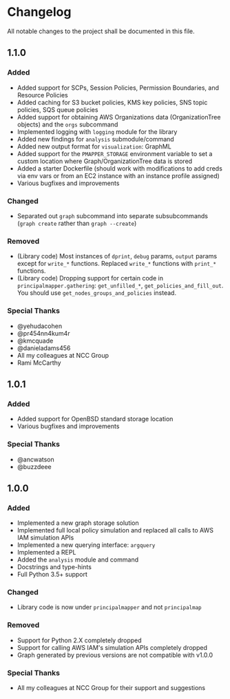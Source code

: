 # Changelog

All notable changes to the project shall be documented in this file.

## 1.1.0

### Added

* Added support for SCPs, Session Policies, Permission Boundaries, and Resource Policies
* Added caching for S3 bucket policies, KMS key policies, SNS topic policies, SQS queue policies
* Added support for obtaining AWS Organizations data (OrganizationTree objects) and the `orgs` subcommand
* Implemented logging with `logging` module for the library
* Added new findings for `analysis` submodule/command
* Added new output format for `visualization`: GraphML
* Added support for the `PMAPPER_STORAGE` environment variable to set a custom location where Graph/OrganizationTree data is stored
* Added a starter Dockerfile (should work with modifications to add creds via env vars or from an EC2 instance with an instance profile assigned)
* Various bugfixes and improvements

### Changed

* Separated out `graph` subcommand into separate subsubcommands (`graph create` rather than `graph --create`)

### Removed

* (Library code) Most instances of `dprint`, `debug` params, `output` params except for `write_*` functions. Replaced `write_*` functions with `print_*` functions.
* (Library code) Dropping support for certain code in `principalmapper.gathering`: `get_unfilled_*`, `get_policies_and_fill_out`. You should use `get_nodes_groups_and_policies` instead.

### Special Thanks

* @yehudacohen
* @pr454nn4kum4r
* @kmcquade
* @danieladams456
* All my colleagues at NCC Group
* Rami McCarthy

## 1.0.1

### Added

* Added support for OpenBSD standard storage location
* Various bugfixes and improvements

### Special Thanks

* @ancwatson
* @buzzdeee 

## 1.0.0

### Added

* Implemented a new graph storage solution
* Implemented full local policy simulation and replaced all calls to AWS IAM simulation APIs
* Implemented a new querying interface: `argquery`
* Implemented a REPL
* Added the `analysis` module and command
* Docstrings and type-hints
* Full Python 3.5+ support

### Changed

* Library code is now under `principalmapper` and not `principalmap`

### Removed

* Support for Python 2.X completely dropped
* Support for calling AWS IAM's simulation APIs completely dropped
* Graph generated by previous versions are not compatible with v1.0.0

### Special Thanks

* All my colleagues at NCC Group for their support and suggestions
